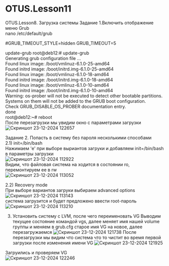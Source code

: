 # OTUS.Lesson11
OTUS.Lesson8. Загрузка системы
Задание 1.Включить отображение меню Grub    
nano /etc/default/grub

#GRUB_TIMEOUT_STYLE=hidden
GRUB_TIMEOUT=5

update-grub
root@deb12:# update-grub  
Generating grub configuration file ...  
Found linux image: /boot/vmlinuz-6.1.0-25-amd64  
Found initrd image: /boot/initrd.img-6.1.0-25-amd64  
Found linux image: /boot/vmlinuz-6.1.0-18-amd64  
Found initrd image: /boot/initrd.img-6.1.0-18-amd64  
Found linux image: /boot/vmlinuz-6.1.0-10-amd64  
Found initrd image: /boot/initrd.img-6.1.0-10-amd64  
Warning: os-prober will not be executed to detect other bootable partitions.  
Systems on them will not be added to the GRUB boot configuration.  
Check GRUB_DISABLE_OS_PROBER documentation entry.  
done  
root@deb12:~# reboot  
После перезагрузки мы увидим окно с параметрами загрузки  
![Скриншот 23-12-2024 122657](https://github.com/user-attachments/assets/9606e640-4409-4047-b3d6-97f1bbff8eb7)  

Задание 2. Попасть в систему без пароля несколькими способами  
2.1) init=/bin/bash  
Нажимаем 'e' при выборе выриантов загруки и добавляем init=/bin/bash в параметры загрузки  
![Скриншот 23-12-2024 112922](https://github.com/user-attachments/assets/b7b75ef1-ade0-4adc-b09c-9994b31cac21)  
Видим, что файловая система на ходится в состоянии ro, перемонтируем ее в rw  
![Скриншот 23-12-2024 113052](https://github.com/user-attachments/assets/22ecb668-ae06-409d-99bb-6341a3a64d92)  

2.2) Recovery mode  
При выборе вариантов загруки выбираем advanced options  
![Скриншот 23-12-2024 113143](https://github.com/user-attachments/assets/a7e53811-170e-4d15-b1e5-b1fa81dfe470)  
система загрузится и будет предложено ввести root-пароль  
![Скриншот 23-12-2024 113210](https://github.com/user-attachments/assets/2d4e18fa-a97d-41f4-9c4d-07164e18b0f8)  

3) Установить систему с LVM, после чего переименовать VG
Выводим текущее состояние командой vgs, далее меняет имя нашей volume группы и меняем в grub.cfg старое имя VG на новое, далее перезагружаемся
![Скриншот 23-12-2024 121738](https://github.com/user-attachments/assets/35534dda-a486-465e-9bd2-780463b2a8c8)
После перезагрузки мы видим что система что то чистит во время первой загрузки после изменения имени VG
![Скриншот 23-12-2024 121925](https://github.com/user-attachments/assets/3b4255c9-955c-4fa7-b39a-3cb5ff79858e)

Загруились и проверяем VG  
![Скриншот 23-12-2024 122246](https://github.com/user-attachments/assets/be684131-c17c-4f8a-a739-bf3acae93f8b)


 





